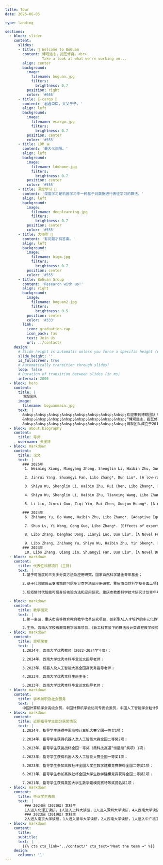```yaml
---
title: Tour
date: 2025-06-05

type: landing

sections:
  - block: slider
    content:
      slides:
      - title: 👋 Welcome to BoGuan
        content: 博观远志，抱艺修身。<br>
                 Take a look at what we're working on...
        align: center
        background:
          image:
            filename: boguan.jpg
            filters:
              brightness: 0.7
          position: right
          color: '#666'
      - title: E-cargo 🤝
        content: '君君臣臣，父父子子。'
        align: left
        background:
          image:
            filename: ecargo.jpg
            filters:
              brightness: 0.7
          position: center
          color: '#555'    
      - title: LDM 📊
        content: '最大化间隔。'
        align: left
        background:
          image:
            filename: ldmhome.jpg
            filters:
              brightness: 0.7
          position: center
          color: '#555'
      - title: 深度学习 🧠
        content: '深度学习是机器学习中一种基于对数据进行表征学习的算法。'
        align: left
        background:
          image:
            filename: deeplearning.jpg
            filters:
              brightness: 0.7
          position: center
          color: '#555'
      - title: 大模型 🤖
        content: '有问题才有答案。'
        align: left
        background:
          image:
            filename: bigm.jpg
            filters:
              brightness: 0.7
          position: center
          color: '#555'
      - title: BoGuan Group
        content: 'Research with us!'
        align: right
        background:
          image:
            filename: boguan2.jpg
            filters:
              brightness: 0.5
          position: center
          color: '#333'
        link:
          icon: graduation-cap
          icon_pack: fas
          text: Join Us
          url: ../contact/
    design:
      # Slide height is automatic unless you force a specific height (e.g. '400px')11
      slide_height: ''
      is_fullscreen: true
      # Automatically transition through slides?
      loop: false
      # Duration of transition between slides (in ms)
      interval: 2000
  - block: hero
    content:
      title: |
        博观团队
      image:
        filename: boguanmain.jpg
      text: |
        &nbsp;&nbsp;&nbsp;&nbsp;&nbsp;&nbsp;&nbsp;&nbsp;欢迎来到博观团队！<br>
        &nbsp;&nbsp;&nbsp;&nbsp;&nbsp;&nbsp;&nbsp;&nbsp;“博观远志，抱艺修身”是我们团队凝练出的理念。“博观”出自宋代苏轼《送张琥》"博观而约取，厚积而薄发"，强调开阔视野、广泛涉猎，要求科研人员不断拓宽知识边界，了解不同领域的发展脉络；“远志”则代表高远的志向与责任担当，引导我们立足长远，追求有深度、有价值的科研成果；“抱艺”体现对专业技艺的执着与精进，鼓励每位成员在各自领域中深耕细作，不断突破创新；“修身”则提醒我们以德为先，恪守学术规范，注重品格修养。<br>
        &nbsp;&nbsp;&nbsp;&nbsp;&nbsp;&nbsp;&nbsp;&nbsp;博观团队成立于2019年，主要研究为机器学习、深度学习、智能决策、大模型等，也从事不确定性学习、三支决策和网络传播等方面的研究，具体的内容介绍与相关论文可以看网站相关页面。在IEEE TSMC-SYSTEM、IEEE TFS、IEEE TCYB等发表论文二十余篇。获挑战杯全国一等奖（黑科技赛道“恒星级”）、机器人及人工智能大赛全国一等奖、中国高校计算机大赛全国一等奖、高教社杯全国大学生数学建模竞赛全国二等奖等。<br>
  - block: about.biography
    content:
      title: 导师
      username: 张里博
  - block: markdown
    content:
      title: 论文
      text: |
        ### 2025年
         1. Weiming Xiong, Mingyang Zhong, Shenglin Li, Haibin Zhu, Guojun Huang, Libo Zhang, RUL: Region Uncertainty Learning for Robust Face Recognition\[J\]. *IEEE Transactions on Multimedia*.(中科院一区)

         2. Jinrui Yang, Shuangyi Fan, Libo Zhang*, Dun Liu*. [A low-rank support tensor machine for multi-classification](https://doi.org/10.1016/j.ins.2024.121398)\[J\]. *Information Sciences*, 2025, 688: 121398.(中科院二区)

         3. Shiyu Wu, Shenglin Li, Haibin Zhu, Rui Chen, Libo Zhang*, [Group Role Three-Way Assignment for Managing Uncertainty in Role Negotiation](https://doi.org/10.1109/TCYB.2025.3558402)\[J\]. *IEEE Transactions on Cybernetics*, 2025, 55(6): 2924-2936.(中科院一区TOP)

         4. Shiyu Wu, Shenglin Li, Haibin Zhu, Tianxing Wang, Libo Zhang*, [Group Multirole Assignment With General Conflict](https://doi.org/10.1109/TSMC.2025.3549602)\[J\]. *IEEE Transactions on Systems, Man, and Cybernetics: Systems*, 2025, 55(6): 4188 - 4201.(中科院一区TOP)

         5. Li Liu, Jinrui Guo, Ziqi Yin, Rui Chen, Guojun Huang*. [A novel three-way distance-based fuzzy large margin distribution machine for imbalance classification](https://doi.org/10.1007/s40747-025-01797-w) \[J\]. *Complex & Intelligent Systems*, 2025, 11(3): 176.

        ### 2024年
         6. Zhihang Yu, Bo Wang, Haibin Zhu, Libo Zhang*. [Adaptive Equalized Multigroup Role Assignment in Ordered Subtasks](https://doi.org/10.1109/TSMC.2024.3390138)\[J\]. *IEEE Transactions on Systems, Man, and Cybernetics: Systems*, 2024, 54(8): 5085-5098.(中科院一区TOP)

         7. Shuo Lv, Yi Wang, Cong Guo, Libo Zhang*. [Effects of experts on the coupling dynamics of complex contagion of awareness and epidemic spreading](https://doi.org/10.1007/s11071-023-09146-7)\[J\]. *Nonlinear Dynamics*, 2024, 112: 2367-2380.(中科院二区TOP)

         8. Libo Zhang, Denghao Dong, Lianyi Luo, Dun Liu*. [A Novel Fuzzy Large Margin Distribution Machine with Unified Pinball Loss](https://doi.org/10.1109/TFUZZ.2023.3333571)\[J\]. *IEEE Transactions on Fuzzy Systems*, 2024, 32(4): 1782-1795.(中科院一区TOP)

         9. Libo Zhang, Zhihang Yu, Shiyu Wu, Haibin Zhu, Yin Sheng*. [Adaptive collaboration with training plan considering role correlation](https://doi.org/10.1109/TCSS.2022.3204052)\[J\]. *IEEE Transactions on Computational Social Systems*, 2024, 11(1): 25-37.
        ### 2023年
         10. Libo Zhang, Qiang Jin, Shuangyi Fan, Dun Liu*. [A Novel Dual-Center Based Intuitionistic Fuzzy Twin Bounded Large Margin Distribution Machines](https://doi.org/10.1109/TFUZZ.2023.3245215)\[J\]. *IEEE Transactions on Fuzzy Systems*, 2023, 31(9)：3121-3134.(中科院一区TOP)
  - block: markdown
    content:
      title: 代表性科研项目（主持)
      text: |
        1.基于可信度的三支多分类方法及应用研究，国家自然科学基金青年基金；

        2.基于代价敏感三支决策的可信多分类方法及应用研究，重庆市自然科学基金面上项目；

        3.后疫情时代智能可信身份核验方法和应用研究，重庆市教委科学技术研究计划青年项目；

  - block: markdown
    content:
      title: 教学研究
      text: |
        1.第一主研，重庆市高等教育教育教学改革研究项目，创新型AI人才培养的多元化教学体系探究与改革；

        2.主持，西南大学校级教育教学改革项目，《新工科背景下的算法设计类课程教学模式改革与实践》；       
  - block: markdown
    content:
      title: 奖项荣誉
      text: |
        1.2024年，西南大学优秀教师（2022-2024学年度）；

        2.2024年，西南大学优秀本科毕业论文指导老师；

        3.2023年，机器人及人工智能大赛全国赛优秀指导老师；

        4.2023年，西南大学优秀本科生班主任；

        5.2023年，西南大学优秀本科毕业论文指导老师；
  - block: markdown
    content:
      title: 学术兼职及社会服务
      text: |
        中国计算机学会高级会员，中国计算机学会协同专委会委员，中国人工智能学会粒计算与知识发现专委会委员，担任IEEE TFS、IEEE TCSS和IEEE SMC-system等多个国际/国内期刊、会议审稿人。曾担任Frontiers in Physics (WOS Q2)客座主编、IEEE ScalCom 国际会议宣传主席，受邀在多个学术会议做特邀报告。
  - block: markdown
    content:
      title: 近期指导学生部分获奖情况
      text: |
        1.2024年，指导学生获得中国高校计算机大赛全国一等奖1项；

        2.2024年，指导学生获得机器人及人工智能大赛全国二等奖2项；

        3.2023年，指导学生获挑战杯全国一等奖（黑科技赛道“恒星级”奖项）1项；

        4.2023年，指导学生获得机器人及人工智能大赛全国一等奖1项；

        5.2023年，指导学生参加高教社杯全国大学生数学建模竞赛获得全国二等奖1项；

        6.2021年，指导学生参加高教社杯全国大学生数学建模竞赛获得全国二等奖1项；

        7.2021年，指导学生获得美国大学生数学建模竞赛特等奖提名奖1项；
  - block: markdown
    content:
      title: 毕业学生去向
      text: |
         ### 2024届（2020级）本科生
         1人进入北理工读研，1人进入上科大读研，1人进入深圳大学读研，4人西南大学读研，2人境外升学；
         ### 2023届（2019级）本科生
         2人进入南京大学读研，1人进入清华大学读研，2人西南大学读研，1人进入中广核工作。
  - block: markdown
    content:
      title:
      subtitle:
      text: |
        {{% cta cta_link="../contact/" cta_text="Meet the team →" %}}
    design:
      columns: '1'
---
```

